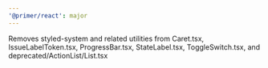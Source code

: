 ```yaml
---
'@primer/react': major
---
```


Removes styled-system and related utilities from Caret.tsx, IssueLabelToken.tsx, ProgressBar.tsx, StateLabel.tsx, ToggleSwitch.tsx, and deprecated/ActionList/List.tsx

